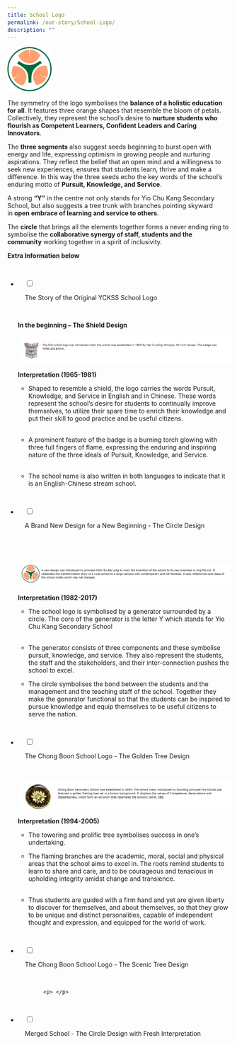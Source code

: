 ```yaml
---
title: School Logo
permalink: /our-story/School-Logo/
description: ""
---
```

<img style="width:20%;height:50%" src="/images/Our%20Story/School%20Logo/School%20Logo/S1.png">

  

The symmetry of the logo symbolises the **balance of a holistic education for all**. It features three orange shapes that resemble the bloom of petals. Collectively, they represent the school’s desire to **nurture students who flourish as Competent Learners, Confident Leaders and Caring Innovators**.  
  
The **three segments** also suggest seeds beginning to burst open with energy and life, expressing optimism in growing people and nurturing aspirations. They reflect the belief that an open mind and a willingness to seek new experiences, ensures that students learn, thrive and make a difference. In this way the three seeds echo the key words of the school’s enduring motto of **Pursuit, Knowledge, and Service**.  
  
A strong **“Y”** in the centre not only stands for Yio Chu Kang Secondary School, but also suggests a tree trunk with branches pointing skyward in **open embrace of learning and service to others**.  
  
The **circle** that brings all the elements together forms a never ending ring to symbolise the **collaborative synergy of staff, students and the community** working together in a spirit of inclusivity.

**Extra Information below**

<ul class="jekyllcodex_accordion">

  <li>

    <input type="checkbox" id="accordion1">

    <label for="accordion1">The Story of the Original YCKSS School Logo</label>

    <div>

<p> <b>In the beginning – The Shield Design</b>
	
<img style="width:100%;height:50%" src="/images/Our%20Story/School%20Logo/The%20Story%20Original%20YCKSS%20Sch/S1.png"><br>
			
<b>Interpretation (1965-1981)</b><br>  
  

*   Shaped to resemble a shield, the logo carries the words Pursuit, Knowledge, and Service in English and in Chinese. These words represent the school’s desire for students to continually improve themselves, to utilize their spare time to enrich their knowledge and put their skill to good practice and be useful citizens.<br>   
    
*   A prominent feature of the badge is a burning torch glowing with three full fingers of flame, expressing the enduring and inspiring nature of the three ideals of Pursuit, Knowledge, and Service.<br>   
    
*   The school name is also written in both languages to indicate that it is an English-Chinese stream school.<br></p>

    </div>

</li>
	<li>

    <input type="checkbox" id="accordion2">

    <label for="accordion2">A Brand New Design for a New Beginning - The Circle Design</label>

    <div>

      <p> <img style="width:100%;height:50%" src="/images/Our%20Story/School%20Logo/A%20Brand%20New%20Design%20for%20a%20New%20B/S1.png"><br>
			
<b>Interpretation (1982-2017)</b><br>  
  

*   The school logo is symbolised by a generator surrounded by a circle. The core of the generator is the letter Y which stands for Yio Chu Kang Secondary School <br>   
    
*   The generator consists of three components and these symbolise pursuit, knowledge, and service. They also represent the students, the staff and the stakeholders, and their inter-connection pushes the school to excel.<br>  
    
*   The circle symbolises the bond between the students and the management and the teaching staff of the school. Together they make the generator functional so that the students can be inspired to pursue knowledge and equip themselves to be useful citizens to serve the nation.<br></p>

    </div>

</li>
	
<li>

    <input type="checkbox" id="accordion3">

    <label for="accordion3">The Chong Boon School Logo - The Golden Tree Design</label>

    <div>

<p> 
<img style="width:100%;height:50%" src="/images/Our%20Story/School%20Logo/The%20CBSL%20%20%20The%20Golden%20Tree/S1.png"><br>
				
<b>Interpretation (1994-2005)</b><br>  
  

*   The towering and prolific tree symbolises success in one’s undertaking.<br>  
    
*   The flaming branches are the academic, moral, social and physical areas that the school aims to excel in. The roots remind students to learn to share and care, and to be courageous and tenacious in upholding integrity amidst change and transience.<br>   
    
*   Thus students are guided with a firm hand and yet are given liberty to discover for themselves, and about themselves, so that they grow to be unique and distinct personalities, capable of independent thought and expression, and equipped for the world of work.<br></p>

    </div>

</li>
	
<li>

    <input type="checkbox" id="accordion4">

    <label for="accordion4">The Chong Boon School Logo - The Scenic Tree Design</label>

    <div>

			<p> </p>

  </div>

</li>
	
<li>

    <input type="checkbox" id="accordion5">

    <label for="accordion5">Merged School - The Circle Design with Fresh Interpretation</label>

    <div>

      	<p> </p>

    </div>

</li>
	
	
</ul>